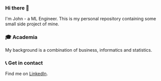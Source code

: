 ### Hi there 👋

I'm John - a ML Engineer. This is my personal repository containing some small side project of mine.

### :mortar_board: Academia

My background is a combination of business, informatics and statistics.

### :telephone_receiver: Get in contact

Find me on [LinkedIn](https://www.linkedin.com/in/john-vicente-9a64a1b3/).

<!--
**jvnte/jvnte** is a ✨ _special_ ✨ repository because its `README.md` (this file) appears on your GitHub profile.

Here are some ideas to get you started:

- 🔭 I’m currently working on ...
- 🌱 I’m currently learning ...
- 👯 I’m looking to collaborate on ...
- 🤔 I’m looking for help with ...
- 💬 Ask me about ...
- 📫 How to reach me: ...
- 😄 Pronouns: ...
- ⚡ Fun fact: ...
-->
